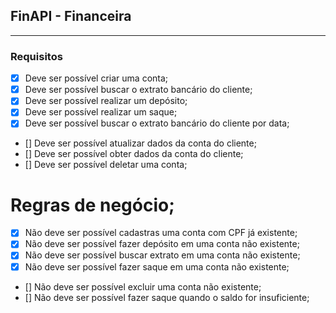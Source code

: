 ## FinAPI - Financeira

---

### Requisitos

- [X] Deve ser possível criar uma conta;
- [X] Deve ser possível buscar o extrato bancário do cliente;
- [X] Deve ser possível realizar um depósito;
- [X] Deve ser possível realizar um saque;
- [X] Deve ser possível buscar o extrato bancário do cliente por data;
- [] Deve ser possível atualizar dados da conta do cliente;
- [] Deve ser possível obter dados da conta do cliente;
- [] Deve ser possível deletar uma conta;


# Regras de negócio;

- [X] Não deve ser possível cadastras uma conta com CPF já existente;
- [X] Não deve ser possível fazer depósito em uma conta não existente;
- [X] Não deve ser possível buscar extrato em uma conta não existente;
- [X] Não deve ser possível fazer saque em uma conta não existente;
- [] Não deve ser possível excluir uma conta não existente;
- [] Não deve ser possível fazer saque quando o saldo for insuficiente;
